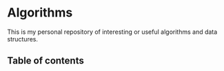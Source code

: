 # Algorithms

This is my personal repository of interesting or useful algorithms and data structures.

## Table of contents

